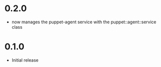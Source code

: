 # 0.2.0
- now manages the puppet-agent service with the puppet::agent::service class

# 0.1.0
- Initial release
